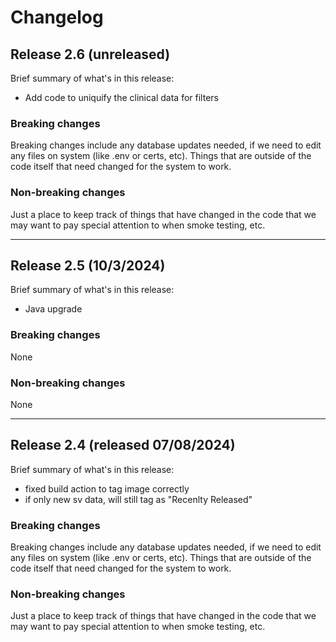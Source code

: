 # Changelog

## Release 2.6 (unreleased)
Brief summary of what's in this release:
- Add code to uniquify the clinical data for filters

### Breaking changes
Breaking changes include any database updates needed, if we need to edit any files on system (like .env or certs, etc). Things that are outside of the code itself that need changed for the system to work.


### Non-breaking changes
Just a place to keep track of things that have changed in the code that we may want to pay special attention to when smoke testing, etc.

----

## Release 2.5 (10/3/2024)
Brief summary of what's in this release:
- Java upgrade
  
### Breaking changes
None

### Non-breaking changes
None

----

## Release 2.4 (released 07/08/2024)
Brief summary of what's in this release:
- fixed build action to tag image correctly
- if only new sv data, will still tag as "Recenlty Released"

### Breaking changes

Breaking changes include any database updates needed, if we need to edit any files on system (like .env or certs, etc). Things that are outside of the code itself that need changed for the system to work.


### Non-breaking changes

Just a place to keep track of things that have changed in the code that we may want to pay special attention to when smoke testing, etc.
